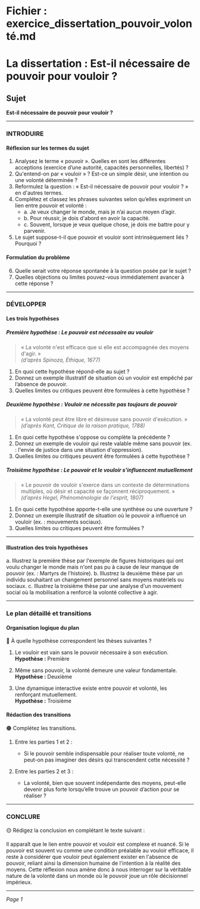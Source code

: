 # Fichier : exercice_dissertation_pouvoir_volonté.md

# La dissertation : Est-il nécessaire de pouvoir pour vouloir ?

## Sujet
**Est-il nécessaire de pouvoir pour vouloir ?**

---

### INTRODUIRE

#### Réflexion sur les termes du sujet

1. Analysez le terme « pouvoir ». Quelles en sont les différentes acceptions (exercice d’une autorité, capacités personnelles, libertés) ?
2. Qu'entend-on par « vouloir » ? Est-ce un simple désir, une intention ou une volonté déterminée ?
3. Reformulez la question : « Est-il nécessaire de pouvoir pour vouloir ? » en d'autres termes.
4. Complétez et classez les phrases suivantes selon qu’elles expriment un lien entre pouvoir et volonté :
   - a. Je veux changer le monde, mais je n’ai aucun moyen d’agir.
   - b. Pour réussir, je dois d'abord en avoir la capacité.
   - c. Souvent, lorsque je veux quelque chose, je dois me battre pour y parvenir.
5. Le sujet suppose-t-il que pouvoir et vouloir sont intrinsèquement liés ? Pourquoi ?

#### Formulation du problème

6. Quelle serait votre réponse spontanée à la question posée par le sujet ?
7. Quelles objections ou limites pouvez-vous immédiatement avancer à cette réponse ?

---

### DÉVELOPPER

#### Les trois hypothèses

##### Première hypothèse : Le pouvoir est nécessaire au vouloir

> « La volonté n'est efficace que si elle est accompagnée des moyens d'agir. »  
> *(d’après Spinoza, *Éthique*, 1677)*

1. En quoi cette hypothèse répond-elle au sujet ?
2. Donnez un exemple illustratif de situation où un vouloir est empêché par l’absence de pouvoir.
3. Quelles limites ou critiques peuvent être formulées à cette hypothèse ?

##### Deuxième hypothèse : Vouloir ne nécessite pas toujours de pouvoir

> « La volonté peut être libre et désireuse sans pouvoir d'exécution. »  
> *(d’après Kant, *Critique de la raison pratique*, 1788)*

1. En quoi cette hypothèse s'oppose ou complète la précédente ?
2. Donnez un exemple de vouloir qui reste valable même sans pouvoir (ex. : l'envie de justice dans une situation d'oppression).
3. Quelles limites ou critiques peuvent être formulées à cette hypothèse ?

##### Troisième hypothèse : Le pouvoir et le vouloir s'influencent mutuellement

> « Le pouvoir de vouloir s'exerce dans un contexte de déterminations multiples, où désir et capacité se façonnent réciproquement. »  
> *(d’après Hegel, *Phénoménologie de l'esprit*, 1807)*

1. En quoi cette hypothèse apporte-t-elle une synthèse ou une ouverture ?
2. Donnez un exemple illustratif de situation où le pouvoir a influencé un vouloir (ex. : mouvements sociaux).
3. Quelles limites ou critiques peuvent être formulées ?

---

#### Illustration des trois hypothèses

a. Illustrez la première thèse par l'exemple de figures historiques qui ont voulu changer le monde mais n'ont pas pu à cause de leur manque de pouvoir (ex. : Martyrs de l'histoire).
b. Illustrez la deuxième thèse par un individu souhaitant un changement personnel sans moyens matériels ou sociaux.
c. Illustrez la troisième thèse par une analyse d'un mouvement social où la mobilisation a renforcé la volonté collective à agir.

---

### Le plan détaillé et transitions

#### Organisation logique du plan

🔴 À quelle hypothèse correspondent les thèses suivantes ?

1. Le vouloir est vain sans le pouvoir nécessaire à son exécution.  
   **Hypothèse :** Première

2. Même sans pouvoir, la volonté demeure une valeur fondamentale.  
   **Hypothèse :** Deuxième

3. Une dynamique interactive existe entre pouvoir et volonté, les renforçant mutuellement.  
   **Hypothèse :** Troisième

#### Rédaction des transitions

🟠 Complétez les transitions.

1. Entre les parties 1 et 2 :  
   - Si le pouvoir semble indispensable pour réaliser toute volonté, ne peut-on pas imaginer des désirs qui transcendent cette nécessité ?
  
2. Entre les parties 2 et 3 :  
   - La volonté, bien que souvent indépendante des moyens, peut-elle devenir plus forte lorsqu’elle trouve un pouvoir d’action pour se réaliser ?

---

### CONCLURE

🟡 Rédigez la conclusion en complétant le texte suivant :

Il apparaît que le lien entre pouvoir et vouloir est complexe et nuancé. Si le pouvoir est souvent vu comme une condition préalable au vouloir efficace, il reste à considérer que vouloir peut également exister en l'absence de pouvoir, reliant ainsi la dimension humaine de l'intention à la réalité des moyens. Cette réflexion nous amène donc à nous interroger sur la véritable nature de la volonté dans un monde où le pouvoir joue un rôle décisionnel impérieux. 

--- 

*Page 1*